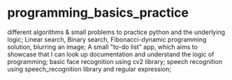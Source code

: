 # programming_basics_practice
different algorithms & small problems to practice python and the underlying logic;
Linear search, Binary search, Fibonacci-dynamic programming solution, blurring an image;
A small "to-do list" app, which aims to showcase that I can look up documentation and understand the logic of programming;
basic face recognition using cv2 library; 
speech recognition using speech_recognition library and regular expression;
